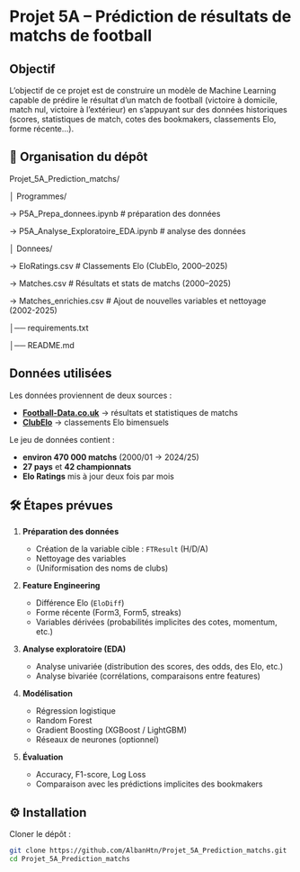 # Projet 5A – Prédiction de résultats de matchs de football

## Objectif
L’objectif de ce projet est de construire un modèle de Machine Learning capable de prédire le résultat d’un match de football (victoire à domicile, match nul, victoire à l’extérieur) en s’appuyant sur des données historiques (scores, statistiques de match, cotes des bookmakers, classements Elo, forme récente…).

## 📂 Organisation du dépôt

Projet_5A_Prediction_matchs/

│ Programmes/

   -> P5A_Prepa_donnees.ipynb # préparation des données
   
   -> P5A_Analyse_Exploratoire_EDA.ipynb # analyse des données

│ Donnees/

   -> EloRatings.csv # Classements Elo (ClubElo, 2000–2025)
   
   -> Matches.csv # Résultats et stats de matchs (2000–2025)
   
   -> Matches_enrichies.csv # Ajout de nouvelles variables et nettoyage (2002-2025)

│── requirements.txt 

│── README.md 

## Données utilisées

Les données proviennent de deux sources :
- **[Football-Data.co.uk](https://www.football-data.co.uk/)** → résultats et statistiques de matchs  
- **[ClubElo](https://www.clubelo.com/)** → classements Elo bimensuels  

Le jeu de données contient :
- **environ 470 000 matchs** (2000/01 → 2024/25)  
- **27 pays** et **42 championnats**  
- **Elo Ratings** mis à jour deux fois par mois  

## 🛠️ Étapes prévues

1. **Préparation des données**
   - Création de la variable cible : `FTResult` (H/D/A)
   - Nettoyage des variables
   - (Uniformisation des noms de clubs)

2. **Feature Engineering**
   - Différence Elo (`EloDiff`)
   - Forme récente (Form3, Form5, streaks)
   - Variables dérivées (probabilités implicites des cotes, momentum, etc.)

3. **Analyse exploratoire (EDA)**
   - Analyse univariée (distribution des scores, des odds, des Elo, etc.)
   - Analyse bivariée (corrélations, comparaisons entre features)

4. **Modélisation**
   - Régression logistique
   - Random Forest
   - Gradient Boosting (XGBoost / LightGBM)
   - Réseaux de neurones (optionnel)

5. **Évaluation**
   - Accuracy, F1-score, Log Loss
   - Comparaison avec les prédictions implicites des bookmakers

## ⚙️ Installation

Cloner le dépôt :
```bash
git clone https://github.com/AlbanHtn/Projet_5A_Prediction_matchs.git
cd Projet_5A_Prediction_matchs
